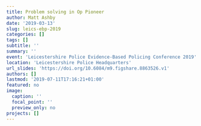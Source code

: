 ```yaml
---
title: Problem solving in Op Pioneer
author: Matt Ashby
date: '2019-03-13'
slug: leics-ebp-2019
categories: []
tags: []
subtitle: ''
summary: ''
event: 'Leicestershire Police Evidence-Based Policing Conference 2019'
location: 'Leicestershire Police Headquarters'
url_slides: 'https://doi.org/10.6084/m9.figshare.8863526.v1'
authors: []
lastmod: '2019-07-11T17:16:21+01:00'
featured: no
image:
  caption: ''
  focal_point: ''
  preview_only: no
projects: []
---
```

